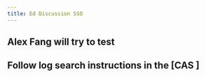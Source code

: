 ```yaml
---
title: Ed Discussion SSO
---
```


## Alex Fang will try to test

## Follow log search instructions in the [CAS ]
